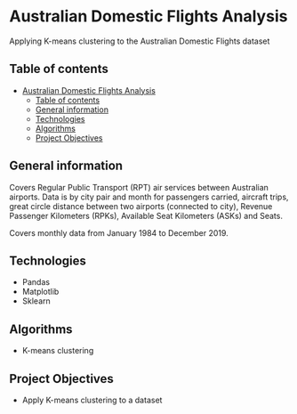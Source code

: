 # Australian Domestic Flights Analysis

Applying K-means clustering to the Australian Domestic Flights dataset

## Table of contents

- [Australian Domestic Flights Analysis](#australian-domestic-flights-analysis)
  - [Table of contents](#table-of-contents)
  - [General information](#general-information)
  - [Technologies](#technologies)
  - [Algorithms](#algorithms)
  - [Project Objectives](#project-objectives)

## General information

Covers Regular Public Transport (RPT) air services between Australian airports. Data is by city pair and month for passengers carried, aircraft trips, great circle distance between two airports (connected to city), Revenue Passenger Kilometers (RPKs), Available Seat Kilometers (ASKs) and Seats.

Covers monthly data from January 1984 to December 2019.

## Technologies

- Pandas
- Matplotlib
- Sklearn

## Algorithms

- K-means clustering

## Project Objectives

- Apply K-means clustering to a dataset

